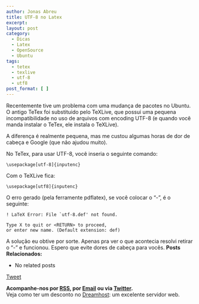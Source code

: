 ```yaml
---
author: Jonas Abreu
title: UTF-8 no Latex
excerpt:
layout: post
category:
  - Dicas
  - Latex
  - OpenSource
  - Ubuntu
tags:
  - tetex
  - texlive
  - utf-8
  - utf8
post_format: [ ]
---
```

Recentemente tive um problema com uma mudança de pacotes no Ubuntu. O antigo TeTex foi substituido pelo TeXLive, que possui uma pequena incompatibilidade no uso de arquivos com encoding UTF-8 (e quando você manda instalar o TeTex, ele instala o TeXLive).

A diferença é realmente pequena, mas me custou algumas horas de dor de cabeça e Google (que não ajudou muito).

No TeTex, para usar UTF-8, você inseria o seguinte comando:

    
    \usepackage[utf-8]{inputenc}
    

Com o TeXLive fica:

    
    \usepackage[utf8]{inputenc}
    

O erro gerado (pela ferramente pdflatex), se você colocar o “-”, é o seguinte:

    
    ! LaTeX Error: File `utf-8.def' not found.
    
    Type X to quit or <RETURN> to proceed,
    or enter new name. (Default extension: def)
    

A solução eu obtive por sorte. Apenas pra ver o que acontecia resolvi retirar o “-” e funcionou. Espero que evite dores de cabeça para vocês. 
**Posts Relacionados:** 
*   No related posts



[Tweet][1] 





**Acompanhe-nos por [ RSS][2], por [Email][3] ou via [Twitter][4].**  
Veja como ter um desconto no [Dreamhost][5]: um excelente servidor web.

 [1]: https://twitter.com/share
 [2]: http://feeds.feedburner.com/VidaGeek
 [3]: http://feedburner.google.com/fb/a/mailverify?uri=VidaGeek&loc=pt_BR
 [4]: http://twitter.com/blogvidageek
 [5]: http://vidageek.net/dreamhost/
